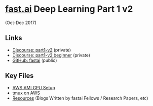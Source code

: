 # [fast.ai](http://www.fast.ai) Deep Learning Part 1 v2
(Oct-Dec 2017)  

## Links
* [Discourse:  part1-v2](http://forums.fast.ai/c/part1-v2) (private)
* [Discourse:  part1-v2 beginner](http://forums.fast.ai/c/part1v2-beg) (private)
* [GitHub: fastai](https://github.com/fastai/fastai) (public)

## Key Files
* [AWS AMI GPU Setup](aws_ami_gpu_setup.md)  
* [tmux on AWS](tmux.md)
* [Resources](resources.md) (Blogs Written by fastai Fellows / Research Papers, etc)

